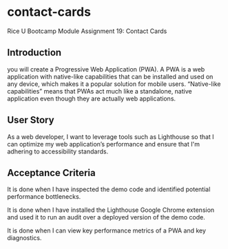 # contact-cards
Rice U Bootcamp Module Assignment 19: Contact Cards

## Introduction

you will create a Progressive Web Application (PWA). A PWA is a web application with native-like capabilities that can be installed and used on any device, which makes 
it a popular solution for mobile users. “Native-like capabilities” means that PWAs act much like a standalone, native application even though they are actually web 
applications.

## User Story

As a web developer, I want to leverage tools such as Lighthouse so that I can optimize my web application’s performance and ensure that I'm adhering to accessibility 
standards.

## Acceptance Criteria

It is done when I have inspected the demo code and identified potential performance bottlenecks.

It is done when I have installed the Lighthouse Google Chrome extension and used it to run an audit over a deployed version of the demo code.

It is done when I can view key performance metrics of a PWA and key diagnostics.

